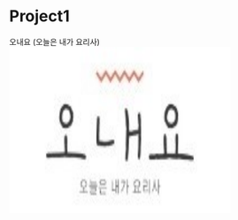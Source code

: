# Project1
오내요 (오늘은 내가 요리사)
<img src="\static\images\siteimage\longlogo.jpg" width="400px" height="300px"/>
